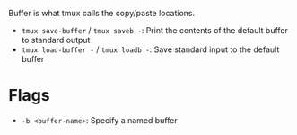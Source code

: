 Buffer is what tmux calls the copy/paste locations.

- `tmux save-buffer` / `tmux saveb -`: Print the contents of the default buffer to standard output
- `tmux load-buffer -` / `tmux loadb -`: Save standard input to the default buffer

# Flags

- `-b <buffer-name>`: Specify a named buffer
